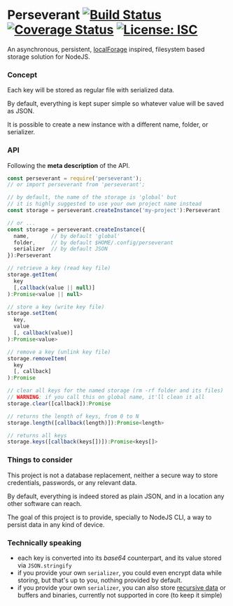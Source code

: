 # Perseverant [![Build Status](https://travis-ci.com/WebReflection/perseverant.svg?branch=master)](https://travis-ci.com/WebReflection/perseverant) [![Coverage Status](https://coveralls.io/repos/github/WebReflection/perseverant/badge.svg?branch=master)](https://coveralls.io/github/WebReflection/perseverant?branch=master) [![License: ISC](https://img.shields.io/badge/License-ISC-yellow.svg)](https://opensource.org/licenses/ISC)

An asynchronous, persistent, [localForage](https://github.com/localForage/localForage) inspired, filesystem based storage solution for NodeJS.


### Concept

Each key will be stored as regular file with serialized data.

By default, everything is kept super simple so whatever value will be saved as JSON.

It is possible to create a new instance with a different name, folder, or serializer.


### API

Following the **meta description** of the API.

```js
const perseverant = require('perseverant');
// or import perseverant from 'perseverant';

// by default, the name of the storage is 'global' but
// it is highly suggested to use your own project name instead
const storage = perseverant.createInstance('my-project'):Perseverant

// or ...
const storage = perseverant.createInstance({
  name,       // by default 'global'
  folder,     // by default $HOME/.config/perseverant
  serializer  // by default JSON
}):Perseverant

// retrieve a key (read key file)
storage.getItem(
  key
  [,callback(value || null)]
):Promise<value || null>

// store a key (write key file)
storage.setItem(
  key,
  value
  [, callback(value)]
):Promise<value>

// remove a key (unlink key file)
storage.removeItem(
  key
  [, callback]
):Promise

// clear all keys for the named storage (rm -rf folder and its files)
// WARNING: if you call this on global name, it'll clean it all
storage.clear([callback]):Promise

// returns the length of keys, from 0 to N
storage.length([callback(length)]):Promise<length>

// returns all keys
storage.keys([callback(keys[])]):Promise<keys[]>
```

### Things to consider

This project is not a database replacement, neither a secure way to store credentials, passwords, or any relevant data.

By default, everything is indeed stored as plain JSON, and in a location any other software can reach.

The goal of this project is to provide, specially to NodeJS CLI, a way to persist data in any kind of device.


### Technically speaking

  * each key is converted into its _base64_ counterpart, and its value stored via `JSON.stringify`
  * if you provide your own `serializer`, you could even encrypt data while storing, but that's up to you, nothing provided by default.
  * if you provide your own `serializer`, you can also store [recursive data](https://github.com/WebReflection/flatted#flatted) or buffers and binaries, currently not supported in core (to keep it simple) 

